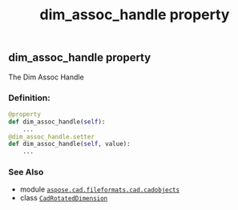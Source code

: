 ﻿---
title: dim_assoc_handle property
second_title: Aspose.CAD for Python via .NET API References
description: 
type: docs
weight: 180
url: /aspose.cad.fileformats.cad.cadobjects/cadrotateddimension/dim_assoc_handle/
is_root: false
---

## dim_assoc_handle property


The Dim Assoc Handle
### Definition:
```python
@property
def dim_assoc_handle(self):
    ...
@dim_assoc_handle.setter
def dim_assoc_handle(self, value):
    ...
```

### See Also
* module [`aspose.cad.fileformats.cad.cadobjects`](../../)
* class [`CadRotatedDimension`](/cad/python-net/aspose.cad.fileformats.cad.cadobjects/cadrotateddimension)
